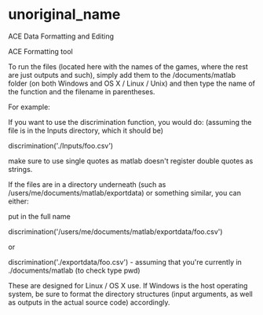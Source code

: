 # unoriginal_name
ACE Data Formatting and Editing


ACE Formatting tool

To run the files (located here with the names of the games, where the rest are just outputs and such), simply add them to the /documents/matlab folder (on both Windows and OS X / Linux / Unix) and then type the name of the function and the filename in parentheses. 

For example:

If you want to use the discrimination function, you would do: (assuming the file is in the Inputs directory, which it should be)

discrimination('./Inputs/foo.csv') 

make sure to use single quotes as matlab doesn't register double quotes as strings.

If the files are in a directory underneath (such as /users/me/documents/matlab/exportdata) or something similar, you can either:

put in the full name

discrimination('/users/me/documents/matlab/exportdata/foo.csv')

or

discrimination('./exportdata/foo.csv')  - assuming that you're currently in ./documents/matlab (to check type pwd)

These are designed for Linux / OS X use.  If Windows is the host operating system, be sure to format the directory structures (input arguments, as well as outputs in the actual source code) accordingly.
